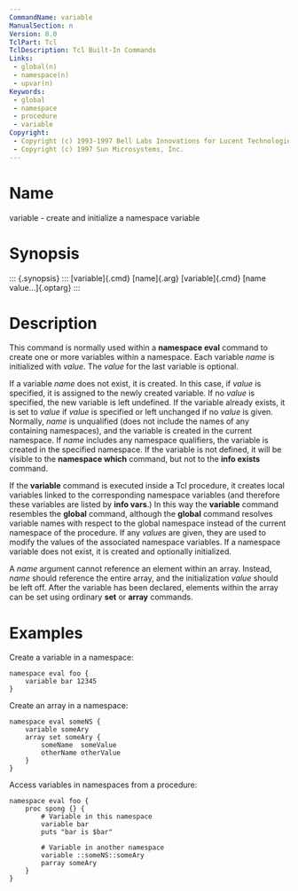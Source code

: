 ```yaml
---
CommandName: variable
ManualSection: n
Version: 8.0
TclPart: Tcl
TclDescription: Tcl Built-In Commands
Links:
 - global(n)
 - namespace(n)
 - upvar(n)
Keywords:
 - global
 - namespace
 - procedure
 - variable
Copyright:
 - Copyright (c) 1993-1997 Bell Labs Innovations for Lucent Technologies
 - Copyright (c) 1997 Sun Microsystems, Inc.
---
```


# Name

variable - create and initialize a namespace variable

# Synopsis

::: {.synopsis} :::
[variable]{.cmd} [name]{.arg}
[variable]{.cmd} [name value...]{.optarg}
:::

# Description

This command is normally used within a **namespace eval** command to create one or more variables within a namespace. Each variable *name* is initialized with *value*. The *value* for the last variable is optional.

If a variable *name* does not exist, it is created. In this case, if *value* is specified, it is assigned to the newly created variable. If no *value* is specified, the new variable is left undefined. If the variable already exists, it is set to *value* if *value* is specified or left unchanged if no *value* is given. Normally, *name* is unqualified (does not include the names of any containing namespaces), and the variable is created in the current namespace. If *name* includes any namespace qualifiers, the variable is created in the specified namespace.  If the variable is not defined, it will be visible to the **namespace which** command, but not to the **info exists** command.

If the **variable** command is executed inside a Tcl procedure, it creates local variables linked to the corresponding namespace variables (and therefore these variables are listed by **info vars**.) In this way the **variable** command resembles the **global** command, although the **global** command resolves variable names with respect to the global namespace instead of the current namespace of the procedure. If any *value*s are given, they are used to modify the values of the associated namespace variables. If a namespace variable does not exist, it is created and optionally initialized.

A *name* argument cannot reference an element within an array. Instead, *name* should reference the entire array, and the initialization *value* should be left off. After the variable has been declared, elements within the array can be set using ordinary **set** or **array** commands.

# Examples

Create a variable in a namespace:

```
namespace eval foo {
    variable bar 12345
}
```

Create an array in a namespace:

```
namespace eval someNS {
    variable someAry
    array set someAry {
        someName  someValue
        otherName otherValue
    }
}
```

Access variables in namespaces from a procedure:

```
namespace eval foo {
    proc spong {} {
        # Variable in this namespace
        variable bar
        puts "bar is $bar"

        # Variable in another namespace
        variable ::someNS::someAry
        parray someAry
    }
}
```

